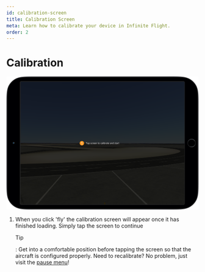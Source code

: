 ```yaml
---
id: calibration-screen
title: Calibration Screen
meta: Learn how to calibrate your device in Infinite Flight.
order: 2
---
```


# Calibration

![Calibration Screen](_images/manual/frames/calibration-screen.png)



1. When you click &#39;fly&#39; the calibration screen will appear once it has finished loading. Simply tap the screen to continue

   

   Tip

   : Get into a comfortable position before tapping the screen so that the aircraft is configured properly. Need to recalibrate? No problem, just visit the [pause menu](/guide/getting-started/pilot-user-interface/pause-menu#pause-menu)! 

